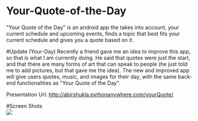 # Your-Quote-of-the-Day
"Your Quote of the Day" is an android app the takes into account, your current schedule and upcoming events, finds a topic that best fits your current schedule and gives you a quote based on it.

#Update (Your-Day)
Recently a friend gave me an idea to improve this app, so that is what I am currently doing. He said that quotes were just the start, and that there are many forms of art that can speak to people (he just told me to add pictures, but that gave me the idea). The new and improved app will give users quotes, music, and images for their day, with the same back-end functionalities as "Your Quote of the Day".

Presentation Url: http://abirshukla.pythonanywhere.com/yourQuote/  

#Screen Shots
<br/>
<img src="http://abirshukla.pythonanywhere.com/static/yourdayhome.png"/>


